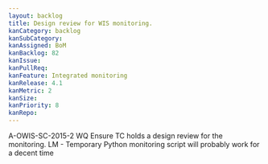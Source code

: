 ```yaml
---
layout: backlog
title: Design review for WIS monitoring.
kanCategory: backlog
kanSubCategory:
kanAssigned: BoM
kanBacklog: 82
kanIssue:
kanPullReq:
kanFeature: Integrated monitoring
kanRelease: 4.1
kanMetric: 2
kanSize:
kanPriority: 8
kanRepo:
---
```

A-OWIS-SC-2015-2 WQ Ensure TC holds a design review for the monitoring. LM - Temporary Python monitoring script will probably work for a decent time
